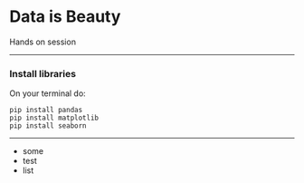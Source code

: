 # Data is Beauty

Hands on session

---

### Install libraries

On your terminal do: 
```
pip install pandas
pip install matplotlib
pip install seaborn
```

---

- some 
- test 
- list
